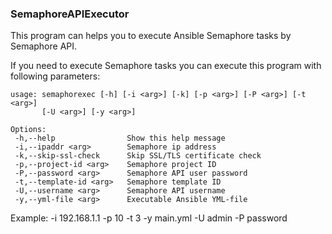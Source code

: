 ### SemaphoreAPIExecutor
This program can helps you to execute Ansible Semaphore tasks by Semaphore API.

If you need to execute Semaphore tasks you can execute this program with following parameters:
```
usage: semaphorexec [-h] [-i <arg>] [-k] [-p <arg>] [-P <arg>] [-t <arg>]
       [-U <arg>] [-y <arg>]

Options:
 -h,--help                Show this help message
 -i,--ipaddr <arg>        Semaphore ip address
 -k,--skip-ssl-check      Skip SSL/TLS certificate check
 -p,--project-id <arg>    Semaphore project ID
 -P,--password <arg>      Semaphore API user password
 -t,--template-id <arg>   Semaphore template ID
 -U,--username <arg>      Semaphore API username
 -y,--yml-file <arg>      Executable Ansible YML-file
``` 
 Example: -i 192.168.1.1 -p 10 -t 3 -y main.yml -U admin -P password